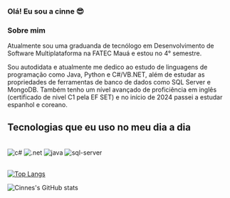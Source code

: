 ### Olá! Eu sou a cinne 😎

### Sobre mim
Atualmente sou uma graduanda de tecnólogo em Desenvolvimento de Software Multiplataforma na FATEC Mauá e estou no 4° semestre.

Sou autodidata e atualmente me dedico ao estudo de linguagens de programação como Java, Python e C#/VB.NET, além de estudar as propriedades de ferramentas de banco de dados como SQL Server e MongoDB. Também tenho um nível avançado de proficiência em inglês (certificado de nivel C1 pela EF SET) e no início de 2024 passei a estudar espanhol e coreano.

## Tecnologias que eu uso no meu dia a dia

<div style="display: inline_block"><br/>
    <img align="center" alt="c#" src="https://img.shields.io/badge/C%23-239120?style=for-the-badge&logo=c-sharp&logoColor=white"/>
    <img align="center" alt=".net" src="https://img.shields.io/badge/.NET-5C2D91?style=for-the-badge&logo=.net&logoColor=white"/>
    <img align="center" alt="java" src="https://img.shields.io/badge/Java-ED8B00?style=for-the-badge&logo=openjdk&logoColor=white"/>    
    <img align="center" alt="sql-server" src="https://img.shields.io/badge/Microsoft_SQL_Server-CC2927?style=for-the-badge&logo=microsoft-sql-server&logoColor=white"/>
</div><br>

[![Top Langs](https://github-readme-stats.vercel.app/api/top-langs/?username=gicypriano&layout=compact)](https://github.com/anuraghazra/github-readme-stats)

![Cinnes's GitHub stats](https://github-readme-stats.vercel.app/api?username=gicypriano&show_icons=true&theme=tokyonight)
